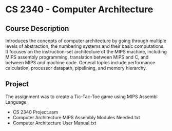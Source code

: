# CS 2340 - Computer Architecture

## Course Description  
Introduces the concepts of computer architecture by going through multiple levels of abstraction, the numbering systems and their basic computations. It focuses on the instruction-set architecture of the MIPS machine, including MIPS assembly programming, translation between MIPS and C, and between MIPS and machine code. General topics include performance calculation, processor datapath, pipelining, and memory hierarchy.

## Project
The assignment was to create a Tic-Tac-Toe game using MIPS Assembl Language

- CS 2340 Project.asm
- Computer Architecture MIPS Assembly Modules Needed.txt
- Computer Architecture User Manual.txt
